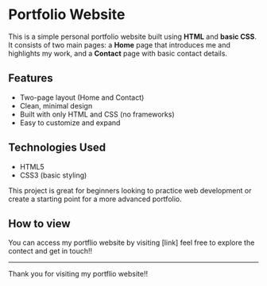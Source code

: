# Portfolio Website

This is a simple personal portfolio website built using **HTML** and **basic CSS**. It consists of two main pages: a **Home** page that introduces me and highlights my work, and a **Contact** page with basic contact details.

## Features

* Two-page layout (Home and Contact)
* Clean, minimal design
* Built with only HTML and CSS (no frameworks)
* Easy to customize and expand

## Technologies Used

* HTML5
* CSS3 (basic styling)

This project is great for beginners looking to practice web development or create a starting point for a more advanced portfolio.

## How to view

You can access my portflio website by visiting [link] feel free to explore the contect and get in touch!!

---
Thank you for visiting my portflio website!!


